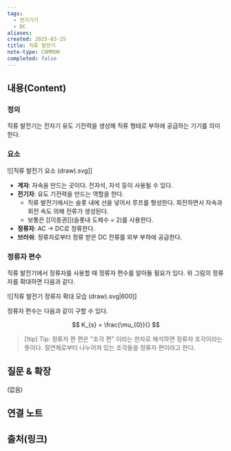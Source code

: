 ```yaml
---
tags:
  - 전기기기
  - DC
aliases: 
created: 2025-03-25
title: 직류 발전기
note-type: COMMON
completed: false
---
```


## 내용(Content)

### 정의

직류 발전기는 전자기 유도 기전력을 생성해 직류 형태로 부하에 공급하는 기기를 의미한다.

### 요소

![[직류 발전기 요소 (draw).svg]]

- **계자**: 자속을 만드는 곳이다. 전자석, 자석 등이 사용될 수 있다.
- **전기자**: 유도 기전력을 만드는 역할을 한다.
	- 직류 발전기에서는 슬롯 내에 선을 넣어서 루프를 형성한다. 회전하면서 자속과 회전 속도 의해 전류가 생성된다.
	- 보통은 [[이층권]](슬롯내 도체수 = 2)를 사용한다.
- **정류자**: AC -> DC로 정류한다.
- **브러쉬**: 정류자로부터 정류 받은 DC 전류를 외부 부하에 공급한다.

### 정류자 편수

직류 발전기에서 정류자를 사용할 때 정류자 편수를 알아둘 필요가 있다. 위 그림의 정류자를 확대하면 다음과 같다.

![[직류 발전기 정류자 확대 모습 (draw).svg|600]]

정류자 편수는 다음과 같이 구할 수 있다.

$$
K_{s} = \frac{\mu_{0}}{}
$$


>[!tip] Tip: 정류자 편
>편은 "조각 편" 이라는 한자로 해석하면 정류자 조각이라는 뜻이다. 절연체로부터 나누어져 있는 조각들을 정류자 편이라고 한다. 

## 질문 & 확장

(없음)

## 연결 노트


## 출처(링크)

